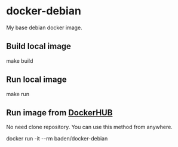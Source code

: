 # docker-debian

My base debian docker image.

## Build local image

  make build

## Run local image

  make run

## Run image from [DockerHUB](https://hub.docker.com/r/baden/docker-debian/)

No need clone repository. You can use this method from anywhere.

  docker run -it --rm baden/docker-debian

